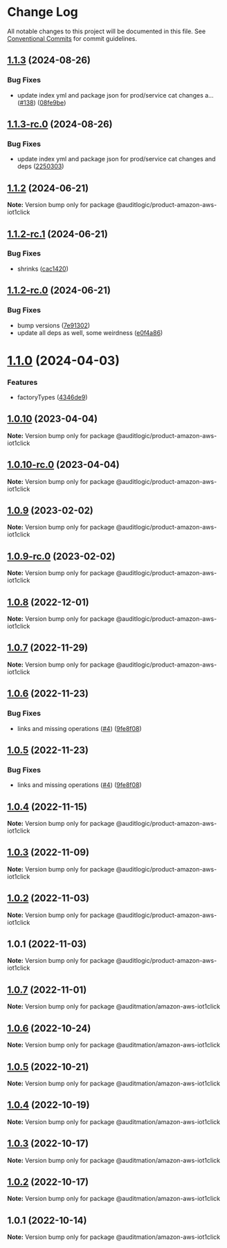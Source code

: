 # Change Log

All notable changes to this project will be documented in this file.
See [Conventional Commits](https://conventionalcommits.org) for commit guidelines.

## [1.1.3](https://github.com/auditlogic/product/compare/@auditlogic/product-amazon-aws-iot1click@1.1.2...@auditlogic/product-amazon-aws-iot1click@1.1.3) (2024-08-26)


### Bug Fixes

* update index yml and package json for prod/service cat changes a… ([#138](https://github.com/auditlogic/product/issues/138)) ([08fe9be](https://github.com/auditlogic/product/commit/08fe9beb1c8457462a19bc69caa02e6212d97e1a))





## [1.1.3-rc.0](https://github.com/auditlogic/product/compare/@auditlogic/product-amazon-aws-iot1click@1.1.2...@auditlogic/product-amazon-aws-iot1click@1.1.3-rc.0) (2024-08-26)


### Bug Fixes

* update index yml and package json for prod/service cat changes and deps ([2250303](https://github.com/auditlogic/product/commit/225030363a363608240135b7ebed386b28f01e4b))





## [1.1.2](https://github.com/auditlogic/product/compare/@auditlogic/product-amazon-aws-iot1click@1.1.2-rc.1...@auditlogic/product-amazon-aws-iot1click@1.1.2) (2024-06-21)

**Note:** Version bump only for package @auditlogic/product-amazon-aws-iot1click





## [1.1.2-rc.1](https://github.com/auditlogic/product/compare/@auditlogic/product-amazon-aws-iot1click@1.1.2-rc.0...@auditlogic/product-amazon-aws-iot1click@1.1.2-rc.1) (2024-06-21)


### Bug Fixes

* shrinks ([cac1420](https://github.com/auditlogic/product/commit/cac14200fefcd8183ab69fe89a47bd3f70f563e9))





## [1.1.2-rc.0](https://github.com/auditlogic/product/compare/@auditlogic/product-amazon-aws-iot1click@1.1.0...@auditlogic/product-amazon-aws-iot1click@1.1.2-rc.0) (2024-06-21)


### Bug Fixes

* bump versions ([7e91302](https://github.com/auditlogic/product/commit/7e913023b8b312150ed7762c32fbbe616be71de5))
* update all deps as well, some weirdness ([e0f4a86](https://github.com/auditlogic/product/commit/e0f4a864714e2d3de6bbf3da014d5312fe53be2f))





# [1.1.0](https://github.com/auditlogic/product/compare/@auditlogic/product-amazon-aws-iot1click@1.0.10...@auditlogic/product-amazon-aws-iot1click@1.1.0) (2024-04-03)


### Features

* factoryTypes ([4346de9](https://github.com/auditlogic/product/commit/4346de92693aee892fccf725338ffc7b80ab182b))





## [1.0.10](https://github.com/auditlogic/product/compare/@auditlogic/product-amazon-aws-iot1click@1.0.9...@auditlogic/product-amazon-aws-iot1click@1.0.10) (2023-04-04)

**Note:** Version bump only for package @auditlogic/product-amazon-aws-iot1click





## [1.0.10-rc.0](https://github.com/auditlogic/product/compare/@auditlogic/product-amazon-aws-iot1click@1.0.9...@auditlogic/product-amazon-aws-iot1click@1.0.10-rc.0) (2023-04-04)

**Note:** Version bump only for package @auditlogic/product-amazon-aws-iot1click





## [1.0.9](https://github.com/auditlogic/product/compare/@auditlogic/product-amazon-aws-iot1click@1.0.8...@auditlogic/product-amazon-aws-iot1click@1.0.9) (2023-02-02)

**Note:** Version bump only for package @auditlogic/product-amazon-aws-iot1click





## [1.0.9-rc.0](https://github.com/auditlogic/product/compare/@auditlogic/product-amazon-aws-iot1click@1.0.8...@auditlogic/product-amazon-aws-iot1click@1.0.9-rc.0) (2023-02-02)

**Note:** Version bump only for package @auditlogic/product-amazon-aws-iot1click





## [1.0.8](https://github.com/auditlogic/product/compare/@auditlogic/product-amazon-aws-iot1click@1.0.7...@auditlogic/product-amazon-aws-iot1click@1.0.8) (2022-12-01)

**Note:** Version bump only for package @auditlogic/product-amazon-aws-iot1click





## [1.0.7](https://github.com/auditlogic/product/compare/@auditlogic/product-amazon-aws-iot1click@1.0.6...@auditlogic/product-amazon-aws-iot1click@1.0.7) (2022-11-29)

**Note:** Version bump only for package @auditlogic/product-amazon-aws-iot1click





## [1.0.6](https://github.com/auditlogic/product/compare/@auditlogic/product-amazon-aws-iot1click@1.0.4...@auditlogic/product-amazon-aws-iot1click@1.0.6) (2022-11-23)


### Bug Fixes

* links and missing operations ([#4](https://github.com/auditlogic/product/issues/4)) ([9fe8f08](https://github.com/auditlogic/product/commit/9fe8f08fe7c57fdb79f991ac35bd6ac2e7dcad38))





## [1.0.5](https://github.com/auditlogic/product/compare/@auditlogic/product-amazon-aws-iot1click@1.0.4...@auditlogic/product-amazon-aws-iot1click@1.0.5) (2022-11-23)


### Bug Fixes

* links and missing operations ([#4](https://github.com/auditlogic/product/issues/4)) ([9fe8f08](https://github.com/auditlogic/product/commit/9fe8f08fe7c57fdb79f991ac35bd6ac2e7dcad38))





## [1.0.4](https://github.com/auditlogic/product/compare/@auditlogic/product-amazon-aws-iot1click@1.0.3...@auditlogic/product-amazon-aws-iot1click@1.0.4) (2022-11-15)

**Note:** Version bump only for package @auditlogic/product-amazon-aws-iot1click





## [1.0.3](https://github.com/auditlogic/product/compare/@auditlogic/product-amazon-aws-iot1click@1.0.2...@auditlogic/product-amazon-aws-iot1click@1.0.3) (2022-11-09)

**Note:** Version bump only for package @auditlogic/product-amazon-aws-iot1click





## [1.0.2](https://github.com/auditlogic/product/compare/@auditlogic/product-amazon-aws-iot1click@1.0.1...@auditlogic/product-amazon-aws-iot1click@1.0.2) (2022-11-03)

**Note:** Version bump only for package @auditlogic/product-amazon-aws-iot1click





## 1.0.1 (2022-11-03)

**Note:** Version bump only for package @auditlogic/product-amazon-aws-iot1click





## [1.0.7](https://github.com/auditmation/store-content/compare/@auditmation/amazon-aws-iot1click@1.0.6...@auditmation/amazon-aws-iot1click@1.0.7) (2022-11-01)

**Note:** Version bump only for package @auditmation/amazon-aws-iot1click





## [1.0.6](https://github.com/auditmation/store-content/compare/@auditmation/amazon-aws-iot1click@1.0.5...@auditmation/amazon-aws-iot1click@1.0.6) (2022-10-24)

**Note:** Version bump only for package @auditmation/amazon-aws-iot1click





## [1.0.5](https://github.com/auditmation/store-content/compare/@auditmation/amazon-aws-iot1click@1.0.4...@auditmation/amazon-aws-iot1click@1.0.5) (2022-10-21)

**Note:** Version bump only for package @auditmation/amazon-aws-iot1click





## [1.0.4](https://github.com/auditmation/store-content/compare/@auditmation/amazon-aws-iot1click@1.0.3...@auditmation/amazon-aws-iot1click@1.0.4) (2022-10-19)

**Note:** Version bump only for package @auditmation/amazon-aws-iot1click





## [1.0.3](https://github.com/auditmation/store-content/compare/@auditmation/amazon-aws-iot1click@1.0.2...@auditmation/amazon-aws-iot1click@1.0.3) (2022-10-17)

**Note:** Version bump only for package @auditmation/amazon-aws-iot1click





## [1.0.2](https://github.com/auditmation/store-content/compare/@auditmation/amazon-aws-iot1click@1.0.1...@auditmation/amazon-aws-iot1click@1.0.2) (2022-10-17)

**Note:** Version bump only for package @auditmation/amazon-aws-iot1click





## 1.0.1 (2022-10-14)

**Note:** Version bump only for package @auditmation/amazon-aws-iot1click
